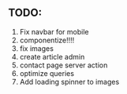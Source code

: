 ## TODO:
1. Fix navbar for mobile
2. componentize!!!!
3. fix images
4. create article admin
5. contact page server action
6. optimize queries
7. Add loading spinner to images